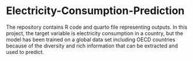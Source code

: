 # Electricity-Consumption-Prediction
The repository contains R code and quarto file representing outputs. In this project, the target variable is electricity consumption in a country, but the model has been trained on a global data set including OECD countries because of the diversity and rich information that can be extracted and used to predict. 
